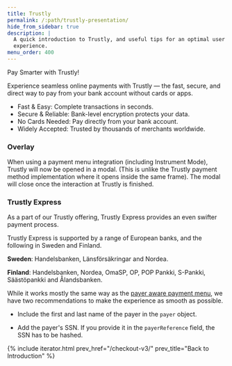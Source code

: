 ```yaml
---
title: Trustly
permalink: /:path/trustly-presentation/
hide_from_sidebar: true
description: |
  A quick introduction to Trustly, and useful tips for an optimal user
  experience.
menu_order: 400
---
```


Pay Smarter with Trustly!

Experience seamless online payments with Trustly — the fast, secure, and direct
way to pay from your bank account without cards or apps.

* Fast & Easy: Complete transactions in seconds.
* Secure & Reliable: Bank-level encryption protects your data.
* No Cards Needed: Pay directly from your bank account.
* Widely Accepted: Trusted by thousands of merchants worldwide.

### Overlay

When using a payment menu integration (including Instrument Mode), Trustly will
now be opened in a modal. (This is unlike the Trustly payment method
implementation where it opens inside the same frame). The modal will close once
the interaction at Trustly is finished.

### Trustly Express

As a part of our Trustly offering, Trustly Express provides an even swifter
payment process.

Trustly Express is supported by a range of European banks, and the following
in Sweden and Finland.

**Sweden**: Handelsbanken, Länsförsäkringar and Nordea.

**Finland**: Handelsbanken, Nordea, OmaSP, OP, POP Pankki,
S-Pankki, Säästöpankki and Ålandsbanken.

While it works mostly the same way as the [payer aware payment menu][papm], we
have two recommendations to make the experience as smooth as possible.

-   Include the first and last name of the payer in the `payer`
  object.

-   Add the payer's SSN. If you provide it in the `payerReference` field, the
  SSN has to be hashed.

{% include iterator.html prev_href="/checkout-v3/"
                         prev_title="Back to Introduction" %}

[papm]: /checkout-v3/features/optional/payer-aware-payment-menu
